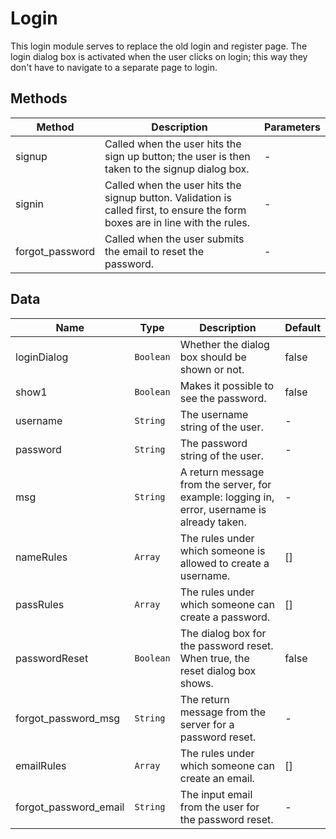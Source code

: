# Login

This login module serves to replace the old login and register page. The login dialog box is activated when the user clicks on login; this way they don't have to navigate to a separate page to login.

## Methods

<!-- @vuese:Login:methods:start -->
|Method|Description|Parameters|
|---|---|---|
|signup|Called when the user hits the sign up button; the user is then taken to the signup dialog box.|-|
|signin|Called when the user hits the signup button. Validation is called first, to ensure the form boxes are in line with the rules.|-|
|forgot_password|Called when the user submits the email to reset the password.|-|

<!-- @vuese:Login:methods:end -->


## Data

<!-- @vuese:Login:data:start -->
|Name|Type|Description|Default|
|---|---|---|---|
|loginDialog|`Boolean`|Whether the dialog box should be shown or not.|false|
|show1|`Boolean`|Makes it possible to see the password.|false|
|username|`String`|The username string of the user.|-|
|password|`String`|The password string of the user.|-|
|msg|`String`|A return message from the server, for example: logging in, error, username is already taken.|-|
|nameRules|`Array`|The rules under which someone is allowed to create a username.|[]|
|passRules|`Array`|The rules under which someone can create a password.|[]|
|passwordReset|`Boolean`|The dialog box for the password reset. When true, the reset dialog box shows.|false|
|forgot_password_msg|`String`|The return message from the server for a password reset.|-|
|emailRules|`Array`|The rules under which someone can create an email.|[]|
|forgot_password_email|`String`|The input email from the user for the password reset.|-|

<!-- @vuese:Login:data:end -->


